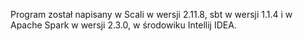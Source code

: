 Program został napisany w Scali w wersji 2.11.8, sbt w wersji 1.1.4 i w Apache Spark w wersji 2.3.0, w środowiku Intellij IDEA.
